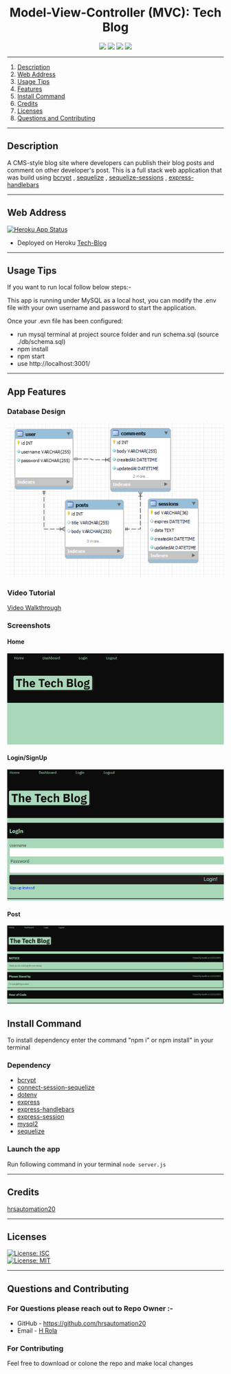 <h1 align = "center">Model-View-Controller (MVC): Tech Blog </h1>
<p align = "center">
<img src= https://img.shields.io/badge/NPM-%23000000.svg?style=for-the-badge&logo=npm&logoColor=white/>
<img src= https://img.shields.io/badge/node.js-6DA55F?style=for-the-badge&logo=node.js&logoColor=white/>
<img src= https://img.shields.io/badge/javascript-%23323330.svg?style=for-the-badge&logo=javascript&logoColor=%23F7DF1E/>
<img src= https://img.shields.io/badge/mysql-%2300f.svg?style=for-the-badge&logo=mysql&logoColor=white/>
</p>

---

1. [Description](#desc)
2. [Web Address](#webaddress)
3. [Usage Tips](#usage)
4. [Features](#feature)
5. [Install Command](#command)
6. [Credits](#credits)
7. [Licenses](#licenses)
8. [Questions and Contributing](#qnacontri)

---

<a name="desc"></a>

## Description

A CMS-style blog site where developers can publish their blog posts and comment on other developer's post. This is a full stack web application that was build using [bcrypt](https://www.npmjs.com/package/bcrypt) , [sequelize](https://www.npmjs.com/package/sequelize) , [sequelize-sessions](https://www.npmjs.com/package/express-sequelize-session) , [express-handlebars](https://www.npmjs.com/package/express-handlebars)

---

<a name="webaddress"></a>

## Web Address

[![Heroku App Status](http://heroku-shields.herokuapp.com/hr-tech-blog)](https://hr-tech-blog.herokuapp.com/)


- Deployed on Heroku 
[Tech-Blog](https://hr-tech-blog.herokuapp.com/)

---

<a name="usage"></a>

## Usage Tips

If you want to run local follow below steps:-

This app is running under MySQL as a local host, you can modify the .env file with your own username and password to start the application.

Once your .evn file has been configured:

- run mysql terminal at project source folder and run schema.sql (source ./db/schema.sql)
- npm install
- npm start
- use http://localhost:3001/ 


<a name="feature"></a>

---

## App Features

### Database Design

![Database](./public/images/database.PNG "database_design")

### Video Tutorial

[Video Walkthrough](https://drive.google.com/file/d/1y_e8YTegKdUf5IqtBHfXU3mB5PO7spWu/view?usp=sharing)



### Screenshots

#### Home
![Home](./public/images/home.PNG "home")

#### Login/SignUp
![login](./public/images/login.PNG "login")

#### Post
![post](./public/images/postcreated.PNG "post")




<a name="command"></a>

## Install Command

To install dependency enter the command "npm i" or npm install" in your terminal

### Dependency

- [bcrypt](https://www.npmjs.com/package/bcrypt)
- [connect-session-sequelize](https://www.npmjs.com/package/connect-session-sequelize)
- [dotenv](https://www.npmjs.com/package/dotenv)
- [express](https://www.npmjs.com/package/express)
- [express-handlebars](https://www.npmjs.com/package/express-handlebars)
- [express-session](https://www.npmjs.com/package/express-session)
- [mysql2](https://www.npmjs.com/package/mysql2)
- [sequelize](https://www.npmjs.com/package/sequelize)


### Launch the app

Run following command in your terminal `node server.js`

---

<a name="credits"></a>

## Credits

[hrsautomation20](https://github.com/hrsautomation20)

---

<a name="licenses"></a>

## Licenses

[![License: ISC](https://img.shields.io/badge/License-ISC-blue.svg)](https://opensource.org/licenses/ISC)  
[![License: MIT](https://img.shields.io/badge/License-MIT-yellow.svg)](https://opensource.org/licenses/MIT)

---

<a name="qnacontri"></a>

## Questions and Contributing

### For Questions please reach out to Repo Owner :-

- GitHub - https://github.com/hrsautomation20
- Email - [H Rola](mailto:hrsautomation20@gmail.com?subject=[GitHub]%20Source%20Han%20Sans)

### For Contributing

Feel free to download or colone the repo and make local changes
